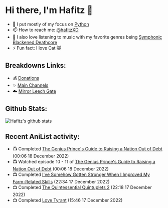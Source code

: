 # Hi there, I'm Hafitz 👋
- 🐍 I put mostly of my focus on [Python](https://python.org)
- 📫 How to reach me: [@hafitzXD](https://t.me/hafitzXD)
- 🎵 I also love listening to music with my favorite genres being [Symphonic Blackened Deathcore](https://youtu.be/qyYmS_iBcy4)
- ⚡ Fun fact: I love Cat 😺

## Breakdowns Links:
- 💰 [Donations](https://t.me/TheBreakdowns/2)
- ✨ [Main Channels](https://t.me/TheBreakdowns)
- ☁️ [Mirror Leech Gate](https://t.me/BreakdownsGate)

## Github Stats:
![Hafitz's github stats](https://github-readme-stats.vercel.app/api?username=breakdowns&show_icons=true&count_private=true&bg_color=00000000&text_color=777)

## Recent AniList activity:
<!-- ANILIST_ACTIVITY:start -->

-   📺 Completed [The Genius Prince's Guide to Raising a Nation Out of Debt](https://anilist.co/anime/129190) (00:06 18 December 2022)
-   📺 Watched episode 10 - 11 of [The Genius Prince's Guide to Raising a Nation Out of Debt](https://anilist.co/anime/129190) (00:06 18 December 2022)
-   📺 Completed [I've Somehow Gotten Stronger When I Improved My Farm-Related Skills](https://anilist.co/anime/145815) (22:34 17 December 2022)
-   📺 Completed [The Quintessential Quintuplets 2](https://anilist.co/anime/109261) (22:18 17 December 2022)
-   📺 Completed [Love Tyrant](https://anilist.co/anime/21517) (15:46 17 December 2022)

<!-- ANILIST_ACTIVITY:end -->

